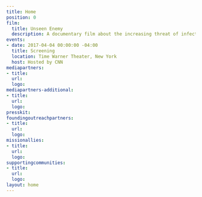 ```yaml
---
title: Home
position: 0
film:
  title: Unseen Enemy
  description: A documentary film about the increasing threat of infectious disease epidemics in the 21st century. Meet doctors, disease detectives and everyday men and women around the globe who have stepped right into the horror of ebola, zika and influenza epidemics and emerged deeply changed.
events:
- date: 2017-04-04 00:00:00 -04:00
  title: Screening
  location: Time Warner Theater, New York
  host: Hosted by CNN
mediapartners:
- title:
  url:
  logo:
mediapartners-additional:
- title:
  url:
  logo:
presskit:
foundingoutreachpartners:
- title:
  url:
  logo:
missionallies:
- title:
  url:
  logo:
supportingcommunities:
- title:
  url:
  logo:
layout: home
---
```

